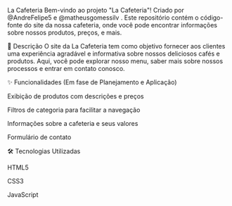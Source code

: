 La Cafeteria
Bem-vindo ao projeto "La Cafeteria"! Criado por @AndreFelipe5 e @matheusgomessilv . 
Este repositório contém o código-fonte do site da nossa cafeteria, onde você pode encontrar informações sobre nossos produtos, preços, e mais. 


📜 Descrição
O site da La Cafeteria tem como objetivo fornecer aos clientes uma experiência agradável e informativa sobre nossos deliciosos cafés e produtos. Aqui, você pode explorar nosso menu, saber mais sobre nossos processos e entrar em contato conosco.

✨ Funcionalidades (Em fase de Planejamento e Aplicação)

Exibição de produtos com descrições e preços

Filtros de categoria para facilitar a navegação 

Informações sobre a cafeteria e seus valores

Formulário de contato

🛠️ Tecnologias Utilizadas

HTML5

CSS3

JavaScript
